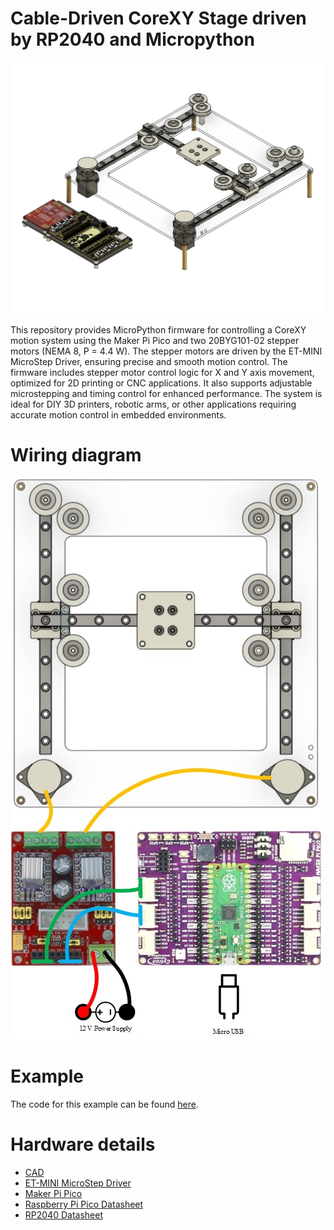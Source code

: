 # Cable-Driven CoreXY Stage driven by RP2040 and Micropython

<img src="hardware/coreXY_image_render.png"/>

This repository provides MicroPython firmware for controlling a CoreXY motion system using the Maker Pi Pico and two 20BYG101-02 stepper motors (NEMA 8, P = 4.4 W). The stepper motors are driven by the ET-MINI MicroStep Driver, ensuring precise and smooth motion control. The firmware includes stepper motor control logic for X and Y axis movement, optimized for 2D printing or CNC applications. It also supports adjustable microstepping and timing control for enhanced performance. The system is ideal for DIY 3D printers, robotic arms, or other applications requiring accurate motion control in embedded environments.

# Wiring diagram
<img src="hardware/coreXY_Wiring_Diagram.jpg" alt="wiring_diagram"/>

# Example


The code for this example can be found [here](example/CoreXYDrive.py).

# Hardware details
* [CAD](hardware/coreXY.step)
* [ET-MINI MicroStep Driver](https://www.ett.co.th/prod2019/ET-MINI_MICRO_STEP/th-man-ET-Mini%20MicroStep%20Driver.pdf)
* [Maker Pi Pico](https://docs.google.com/document/d/1JoHsZk5IipQPCLXWbZYpDKjGlnkyACOJ1taUrKVsRg8/edit?tab=t.0)
* [Raspberry Pi Pico Datasheet](https://datasheets.raspberrypi.com/pico/pico-datasheet.pdf)
* [RP2040 Datasheet](https://datasheets.raspberrypi.com/rp2040/rp2040-datasheet.pdf) 
